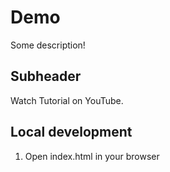 # Demo

Some description!

## Subheader

Watch Tutorial on YouTube.

## Local development

1. Open index.html in your browser
